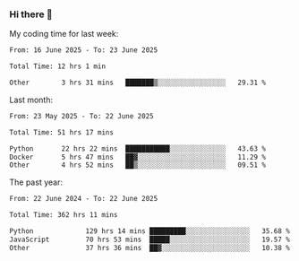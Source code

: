 ### Hi there 👋

My coding time for last week:

<!--START_SECTION:week-->

```txt
From: 16 June 2025 - To: 23 June 2025

Total Time: 12 hrs 1 min

Other        3 hrs 31 mins   ███████▒░░░░░░░░░░░░░░░░░   29.31 %
```

<!--END_SECTION:week-->

Last month:

<!--START_SECTION:month-->

```txt
From: 23 May 2025 - To: 22 June 2025

Total Time: 51 hrs 17 mins

Python       22 hrs 22 mins  ███████████░░░░░░░░░░░░░░   43.63 %
Docker       5 hrs 47 mins   ██▓░░░░░░░░░░░░░░░░░░░░░░   11.29 %
Other        4 hrs 52 mins   ██▒░░░░░░░░░░░░░░░░░░░░░░   09.51 %
```

<!--END_SECTION:month-->

The past year:

<!--START_SECTION:year-->

```txt
From: 22 June 2024 - To: 22 June 2025

Total Time: 362 hrs 11 mins

Python             129 hrs 14 mins █████████░░░░░░░░░░░░░░░░   35.68 %
JavaScript         70 hrs 53 mins  █████░░░░░░░░░░░░░░░░░░░░   19.57 %
Other              37 hrs 36 mins  ██▓░░░░░░░░░░░░░░░░░░░░░░   10.38 %
```

<!--END_SECTION:year-->
